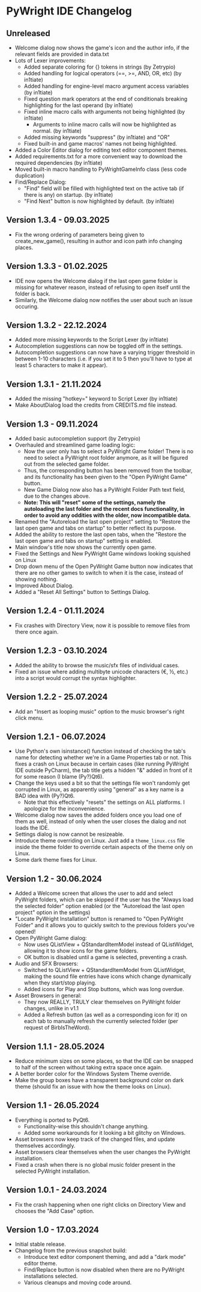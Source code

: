 # PyWright IDE Changelog

## Unreleased

* Welcome dialog now shows the game's icon and the author info, if the relevant fields are provided in data.txt
* Lots of Lexer improvements:
  * Added separate coloring for {} tokens in strings (by Zetrypio)
  * Added handling for logical operators (==, >=, AND, OR, etc) (by in1tiate)
  * Added handling for engine-level macro argument access variables (by in1tiate)
  * Fixed question mark operators at the end of conditionals breaking highlighting for the last operand (by in1tiate)
  * Fixed inline macro calls with arguments not being highlighted (by in1tiate)
    * Arguments to inline macro calls will now be highlighted as normal. (by in1tiate)
  * Added missing keywords "suppress" (by in1tiate) and "OR"
  * Fixed built-in and game macros' names not being highlighted.
* Added a Color Editor dialog for editing text editor component themes.
* Added requirements.txt for a more convenient way to download the required dependencies (by in1tiate)
* Moved built-in macro handling to PyWrightGameInfo class (less code duplication)
* Find/Replace Dialog:
  * "Find" field will be filled with highlighted text on the active tab (if there is any) on startup. (by in1tiate)
  * "Find Next" button is now highlighted by default. (by in1tiate)

## Version 1.3.4 - 09.03.2025

* Fix the wrong ordering of parameters being given to create_new_game(), resulting in author and icon path info changing places.

## Version 1.3.3 - 01.02.2025

* IDE now opens the Welcome dialog if the last open game folder is missing for whatever reason, instead of refusing to open itself until the folder is back.
* Similarly, the Welcome dialog now notifies the user about such an issue occuring.

## Version 1.3.2 - 22.12.2024

* Added more missing keywords to the Script Lexer (by in1tiate)
* Autocompletion suggestions can now be toggled off in the settings.
* Autocompletion suggestions can now have a varying trigger threshold in between 1-10 characters
  (i.e. if you set it to 5 then you'll have to type at least 5 characters to make it appear).

## Version 1.3.1 - 21.11.2024

* Added the missing "hotkey=" keyword to Script Lexer (by in1tiate)
* Make AboutDialog load the credits from CREDITS.md file instead.

## Version 1.3 - 09.11.2024

* Added basic autocompletion support (by Zetrypio)
* Overhauled and streamlined game loading logic:
  * Now the user only has to select a PyWright Game folder! There is no need to select a PyWright root folder anymore, as it will be figured out from the selected game folder.
  * Thus, the corresponding button has been removed from the toolbar, and its functionality has been given to the "Open PyWright Game" button.
  * New Game Dialog now also has a PyWright Folder Path text field, due to the changes above.
  * **Note: This will "reset" some of the settings, namely the autoloading the last folder and the recent docs functionality, in order to avoid any oddities with the older, now incompatible data.**
* Renamed the "Autoreload the last open project" setting to "Restore the last open game and tabs on startup" to better reflect its purpose.
* Added the ability to restore the last open tabs, when the "Restore the last open game and tabs on startup" setting is enabled.
* Main window's title now shows the currently open game.
* Fixed the Settings and New PyWright Game windows looking squished on Linux
* Drop down menu of the Open PyWright Game button now indicates that there are no other games to switch to when it is the case, instead of showing nothing.
* Improved About Dialog.
* Added a "Reset All Settings" button to Settings Dialog.

## Version 1.2.4 - 01.11.2024

* Fix crashes with Directory View, now it is possible to remove files from there once again.

## Version 1.2.3 - 03.10.2024

* Added the ability to browse the music/sfx files of individual cases.
* Fixed an issue where adding multibyte unicode characters (€, ½, etc.) into a script would corrupt the syntax highlighter.

## Version 1.2.2 - 25.07.2024

* Add an "Insert as looping music" option to the music browser's right click menu.

## Version 1.2.1 - 06.07.2024

* Use Python's own isinstance() function instead of checking the tab's name for detecting whether we're in a Game Properties tab or not. This fixes a crash on Linux because in certain cases (like running PyWright IDE outside PyCharm), the tab title gets a hidden "&" added in front of it for some reason (I blame (Py?)Qt6).
* Change the keys used a bit so that the settings file won't randomly get corrupted in Linux, as apparently using "general" as a key name is a BAD idea with (Py?)Qt6.
  * Note that this effectively "resets" the settings on ALL platforms. I apologize for the inconvenience.
* Welcome dialog now saves the added folders once you load one of them as well, instead of only when the user closes the dialog and not loads the IDE.
* Settings dialog is now cannot be resizeable.
* Introduce theme overriding on Linux. Just add a `theme_linux.css` file inside the theme folder to override certain aspects of the theme only on Linux.
* Some dark theme fixes for Linux.

## Version 1.2 - 30.06.2024

* Added a Welcome screen that allows the user to add and select PyWright folders, which can be skipped if the user has the "Always load the selected folder" option enabled (or the "Autoreload the last open project" option in the settings)
* "Locate PyWright Installation" button is renamed to "Open PyWright Folder" and it allows you to quickly switch to the previous folders you've opened!
* Open PyWright Game dialog:
  * Now uses QListView + QStandardItemModel instead of QListWidget, allowing it to show icons for the game folders.
  * OK button is disabled until a game is selected, preventing a crash.
* Audio and SFX Browsers:
  * Switched to QListView + QStandardItemModel from QListWidget, making the sound file entries have icons which change dynamically when they start/stop playing.
  * Added icons for Play and Stop buttons, which was long overdue.
* Asset Browsers in general:
  * They now REALLY, TRULY clear themselves on PyWright folder changes, unlike in v1.1
  * Added a Refresh button (as well as a corresponding icon for it) on each tab to manually refresh the currently selected folder (per request of BirbIsTheWord).

## Version 1.1.1 - 28.05.2024

* Reduce minimum sizes on some places, so that the IDE can be snapped to half of the screen without taking extra space once again.
* A better border color for the Windows System Theme override.
* Make the group boxes have a transparent background color on dark theme (should fix an issue with how the theme looks on Linux).

## Version 1.1 - 26.05.2024

* Everything is ported to PyQt6.
  * Functionality-wise this shouldn't change anything.
  * Added some workarounds for it looking a bit glitchy on Windows.
* Asset browsers now keep track of the changed files, and update themselves accordingly.
* Asset browsers clear themselves when the user changes the PyWright installation.
* Fixed a crash when there is no global music folder present in the selected PyWright installation.

## Version 1.0.1 - 24.03.2024

* Fix the crash happening when one right clicks on Directory View and chooses the "Add Case" option.

## Version 1.0 - 17.03.2024

* Initial stable release.
* Changelog from the previous snapshot build:
  * Introduce text editor component theming, and add a "dark mode" editor theme.
  * Find/Replace button is now disabled when there are no PyWright installations selected.
  * Various cleanups and moving code around.